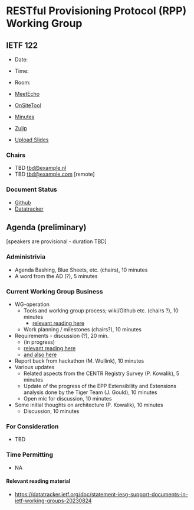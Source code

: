 
# RESTful Provisioning Protocol (RPP) Working Group

## IETF 122

* Date:
* Time:
* Room:

* [MeetEcho](https://meetings.conf.meetecho.com/ietf122/?session=)
* [OnSiteTool](https://meetings.conf.meetecho.com/onsite122/?session=)

* [Minutes](https://codimd.ietf.org/notes-ietf-122-rpp)
* [Zulip](https://zulip.ietf.org/#narrow/stream/rpp)
* [Upload Slides](https://datatracker.ietf.org/meeting/122/session/rpp)

### Chairs

* TBD [tbd@example.nl](tbd@example.nl)
* TBD [tbd@example.com](tbd@example.com) [remote]

### Document Status

* [Github](https://github.com/ietf-wg-rpp/wg-materials/blob/main/dnsop-document-status.md)
* [Datatracker](https://datatracker.ietf.org/wg/rpp/documents/)

## Agenda (preliminary)
[speakers are provisional - duration TBD]

### Administrivia

* Agenda Bashing, Blue Sheets, etc. (chairs), 10 minutes
* A word from the AD (?), 5 minutes
<!--
* Updates of Old Work, Chairs, 10 minutes
-->
### Current Working Group Business
* WG-operation
  - Tools and working group process; wiki/Github etc. (chairs ?), 10 minutes
    - [relevant reading here](https://datatracker.ietf.org/doc/html/rfc8874)
  - Work planning / milestones (chairs?), 10 minutes
* Requirements - discussion (?), 20 min.
  - (in progress)
  - [relevant reading here](https://github.com/SIDN/ietf-wg-rpp-charter/blob/main/requirements.md)
  - [and also here](https://datatracker.ietf.org/meeting/121/materials/slides-121-rpp-rpp-drafts-requirements-01)
* Report back from hackathon (M. Wullink), 10 minutes
* Various updates
  - Related aspects from the CENTR Registry Survey (P. Kowalik), 5 minutes
  - Update of the progress of the EPP Extensibility and Extensions analysis done by the Tiger Team (J. Gould), 10 minutes
  - Open mic for discussion, 10 minutes
* Some initial thoughts on architecture (P. Kowalik), 10 minutes
  - Discussion, 10 minutes

### For Consideration

* TBD
### Time Permitting

* NA

#### Relevant reading material

* https://datatracker.ietf.org/doc/statement-iesg-support-documents-in-ietf-working-groups-20230824
